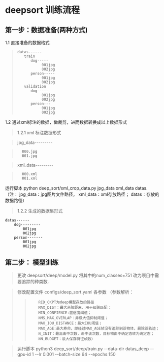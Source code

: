 # deepsort 训练流程

## 第一步：数据准备(两种方式)
1.1 	直接准备的数据格式
>     datas------ 
>		 train
>	        dog-----
> 	             001jpg 
>		         002jpg
>	     	person-----
>                001jpg
>                002jpg
>	     validation
>	        dog-----
>                001jpg
>                002jpg
>	     	person---
>                001jpg
>                002jpg


1.2 通过xml标注的数据，做裁剪，进而数据转换成以上数据形式
> 1.2.1  xml 标注数据形式  

>   jpg_data---------  

>       000.jpg 
>       001.jpg 

>   xml_data---------   

>       000.xml 
>       001.xml 

运行脚本 python deep_sort/xml_crop_data.py jpg_data xml_data datas.  
   （注： jpg_data：jpg图片文件路径， xml_data：xml存放路径； datas：存放的数据路径）
> 1.2.2  生成的数据集形式  

	datas------  
	    dog---------
	        001jpg
		    002jpg
	    person-------
	        001jpg
		    002jpg



## 第二步： 模型训练  

>  更改 deepsort/deep/model.py 将其中的num_classes=751 改为项目中需要追踪的种类数. 

> 修改配置文件 configs/deep_sort.yaml 各参数
            （参数解析：
>>         RID_CKPT为deep模型存放的路径
>> 	       MAX_DIST：最大余弦距离，用于级联匹配；
>>         MIN_CONFIENCE:置信度阈值；
>>         NMS_MAX_OVERLAP：非极大值抑制阈值；
>>         MAX_IOU_DISTANCE：最大IOU阈值；
>>         MAX_AGE:最大寿命，即经过MAX_AGE帧没有追踪到该物体，删除该轨迹；
>>         N_INIT：最高击中次数，击中该次数，目标物由不确定态转为确定态；
>>         NN_BUDGET：最大保存特征帧数）

> 	运行脚本 python3 deep_sort/deep/train.py --data-dir datas_deep --gpu-id 1 --lr 0.001 --batch-size 64 --epochs 150


